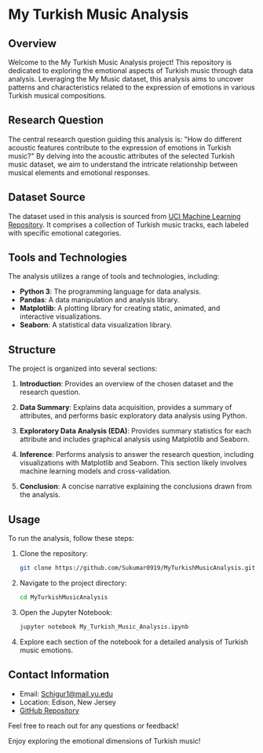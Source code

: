 # My Turkish Music Analysis

## Overview

Welcome to the My Turkish Music Analysis project! This repository is dedicated to exploring the emotional aspects of Turkish music through data analysis. Leveraging the My Music dataset, this analysis aims to uncover patterns and characteristics related to the expression of emotions in various Turkish musical compositions.

## Research Question

The central research question guiding this analysis is: "How do different acoustic features contribute to the expression of emotions in Turkish music?" By delving into the acoustic attributes of the selected Turkish music dataset, we aim to understand the intricate relationship between musical elements and emotional responses.

## Dataset Source

The dataset used in this analysis is sourced from [UCI Machine Learning Repository](https://archive.ics.uci.edu/dataset/862/turkish+music+emotion). It comprises a collection of Turkish music tracks, each labeled with specific emotional categories.

## Tools and Technologies

The analysis utilizes a range of tools and technologies, including:

- **Python 3**: The programming language for data analysis.
- **Pandas**: A data manipulation and analysis library.
- **Matplotlib**: A plotting library for creating static, animated, and interactive visualizations.
- **Seaborn**: A statistical data visualization library.

## Structure

The project is organized into several sections:

1. **Introduction**: Provides an overview of the chosen dataset and the research question.

2. **Data Summary**: Explains data acquisition, provides a summary of attributes, and performs basic exploratory data analysis using Python.

3. **Exploratory Data Analysis (EDA)**: Provides summary statistics for each attribute and includes graphical analysis using Matplotlib and Seaborn.

4. **Inference**: Performs analysis to answer the research question, including visualizations with Matplotlib and Seaborn. This section likely involves machine learning models and cross-validation.

5. **Conclusion**: A concise narrative explaining the conclusions drawn from the analysis.

## Usage

To run the analysis, follow these steps:

1. Clone the repository:
   ```bash
   git clone https://github.com/Sukumar0919/MyTurkishMusicAnalysis.git
   ```

2. Navigate to the project directory:
   ```bash
   cd MyTurkishMusicAnalysis
   ```

3. Open the Jupyter Notebook:
   ```bash
   jupyter notebook My_Turkish_Music_Analysis.ipynb
   ```

4. Explore each section of the notebook for a detailed analysis of Turkish music emotions.

## Contact Information

- Email: Schigur1@mail.yu.edu
- Location: Edison, New Jersey
- [GitHub Repository](https://github.com/Sukumar0919/MyTurkishMusicAnalysis)

Feel free to reach out for any questions or feedback!

Enjoy exploring the emotional dimensions of Turkish music!

